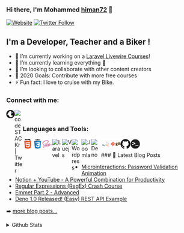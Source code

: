### Hi there, I'm Mohammed [himan72][website] 👋

[![Website](https://img.shields.io/website?label=blogmedhicham.com&style=for-the-badge&url=https%3A%2F%2Fcodestackr.com)](https://blog.medhicham.com)
[![Twitter Follow](https://img.shields.io/twitter/follow/hicham720?color=1DA1F2&logo=twitter&style=for-the-badge)](https://twitter.com/intent/follow?original_referer=https%3A%2F%2Fgithub.com%2Fhicham720r&screen_name=hicham720)

## I'm a Developer, Teacher and a Biker !

- 🔭 I’m currently working on a [Laravel Livewire Courses][website]!
- 🌱 I’m currently learning everything 🤣
- 👯 I’m looking to collaborate with other content creators
- 🥅 2020 Goals: Contribute with more free courses
- ⚡ Fun fact: I love to cruise with my Bike.

### Connect with me:

[<img align="left" alt="codeSTACKr.com" width="22px" src="https://raw.githubusercontent.com/iconic/open-iconic/master/svg/globe.svg" />][website]
[<img align="left" alt="codeSTACKr | Twitter" width="22px" src="https://cdn.jsdelivr.net/npm/simple-icons@v3/icons/twitter.svg" />][twitter]
<br />
### Languages and Tools:

<img align="left" alt="HTML5" width="26px" src="https://raw.githubusercontent.com/github/explore/80688e429a7d4ef2fca1e82350fe8e3517d3494d/topics/html/html.png" />
<img align="left" alt="CSS3" width="26px" src="https://raw.githubusercontent.com/github/explore/80688e429a7d4ef2fca1e82350fe8e3517d3494d/topics/css/css.png" />
<img align="left" alt="Sass" width="26px" src="https://raw.githubusercontent.com/github/explore/80688e429a7d4ef2fca1e82350fe8e3517d3494d/topics/sass/sass.png" />
<img align="left" alt="Laravel" width="26px" src="https://laravel.com/img/logomark.min.svg" />
<img align="left" alt="Vuejs" width="26px" src="https://www.ideematic.com/wp-content/uploads/2018/05/logo-Vue-JS.png" />
<img align="left" alt="Wordpress" width="26px" src="https://radiorfa.com/wp-content/uploads/2014/01/wordpress-logo1.png" />
<img align="left" alt="Joomla" width="26px" src="https://avatars1.githubusercontent.com/u/751633?s=88&v=4" />
<img align="left" alt="Deno" width="26px" src="https://upload.wikimedia.org/wikipedia/commons/thumb/d/d0/Phpstorm.png/1200px-Phpstorm.png" />
<img align="left" alt="MySQL" width="26px" src="https://raw.githubusercontent.com/github/explore/80688e429a7d4ef2fca1e82350fe8e3517d3494d/topics/mysql/mysql.png" />
<img align="left" alt="Git" width="26px" src="https://raw.githubusercontent.com/github/explore/80688e429a7d4ef2fca1e82350fe8e3517d3494d/topics/git/git.png" />
<img align="left" alt="GitHub" width="26px" src="https://raw.githubusercontent.com/github/explore/78df643247d429f6cc873026c0622819ad797942/topics/github/github.png" />
<img align="left" alt="Terminal" width="26px" src="https://raw.githubusercontent.com/github/explore/80688e429a7d4ef2fca1e82350fe8e3517d3494d/topics/terminal/terminal.png" />

<br />
<br />
### 📕 Latest Blog Posts

<!-- BLOG-POST-LIST:START -->
- [Microinteractions: Password Validation Animation](https://dev.to/codestackr/microinteractions-password-validation-animation-5629)
- [Notion + YouTube - A Powerful Combination for Productivity](https://dev.to/codestackr/notion-youtube-a-powerful-combination-for-productivity-1def)
- [Regular Expressions (RegEx) Crash Course](https://dev.to/codestackr/regular-expressions-regex-crash-course-248n)
- [Emmet Part 2 - Advanced](https://dev.to/codestackr/emmet-part-2-advanced-4c65)
- [Deno 1.0 Released! (Easy) REST API Example](https://dev.to/codestackr/deno-1-0-released-easy-rest-api-example-2fbl)
<!-- BLOG-POST-LIST:END -->

➡️ [more blog posts...](https://blog.medhicham.com)

<details>
  <summary> Github Stats</summary>

  <img align="left" alt="himan72's Github Stats" src="https://github-readme-stats.hicham72.vercel.app/api?username=himan72&show_icons=true&hide_border=true" />

</details>

[website]: https://blog.medhicham.com
[twitter]: https://twitter.com/hicham720
